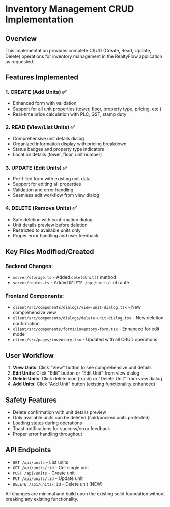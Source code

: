 # Inventory Management CRUD Implementation

## Overview
This implementation provides complete CRUD (Create, Read, Update, Delete) operations for inventory management in the RealtyFlow application as requested.

## Features Implemented

### 1. CREATE (Add Units) ✅
- Enhanced form with validation
- Support for all unit properties (tower, floor, property type, pricing, etc.)
- Real-time price calculation with PLC, GST, stamp duty

### 2. READ (View/List Units) ✅
- Comprehensive unit details dialog
- Organized information display with pricing breakdown
- Status badges and property type indicators
- Location details (tower, floor, unit number)

### 3. UPDATE (Edit Units) ✅
- Pre-filled form with existing unit data
- Support for editing all properties
- Validation and error handling
- Seamless edit workflow from view dialog

### 4. DELETE (Remove Units) ✅
- Safe deletion with confirmation dialog
- Unit details preview before deletion
- Restricted to available units only
- Proper error handling and user feedback

## Key Files Modified/Created

### Backend Changes:
- `server/storage.ts` - Added `deleteUnit()` method
- `server/routes.ts` - Added `DELETE /api/units/:id` route

### Frontend Components:
- `client/src/components/dialogs/view-unit-dialog.tsx` - New comprehensive view
- `client/src/components/dialogs/delete-unit-dialog.tsx` - New deletion confirmation
- `client/src/components/forms/inventory-form.tsx` - Enhanced for edit mode
- `client/src/pages/inventory.tsx` - Updated with all CRUD operations

## User Workflow

1. **View Units**: Click "View" button to see comprehensive unit details
2. **Edit Units**: Click "Edit" button or "Edit Unit" from view dialog
3. **Delete Units**: Click delete icon (trash) or "Delete Unit" from view dialog
4. **Add Units**: Click "Add Unit" button (existing functionality enhanced)

## Safety Features

- Delete confirmation with unit details preview
- Only available units can be deleted (sold/booked units protected)
- Loading states during operations
- Toast notifications for success/error feedback
- Proper error handling throughout

## API Endpoints

- `GET /api/units` - List units
- `GET /api/units/:id` - Get single unit
- `POST /api/units` - Create unit
- `PUT /api/units/:id` - Update unit
- `DELETE /api/units/:id` - Delete unit (NEW)

All changes are minimal and build upon the existing solid foundation without breaking any existing functionality.